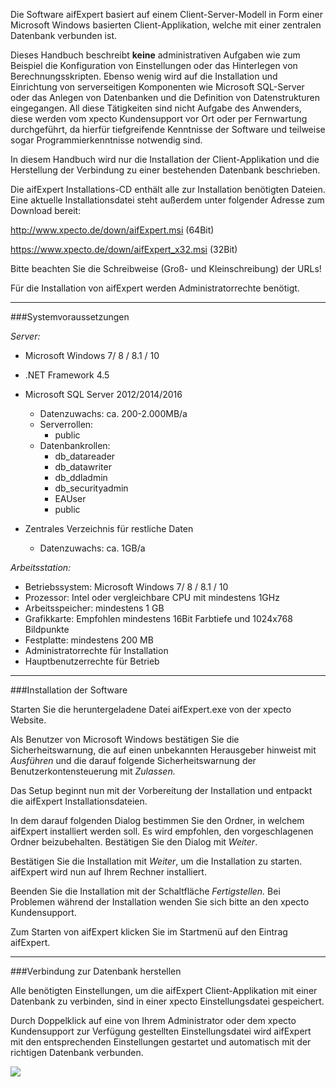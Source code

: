 Die Software aifExpert basiert auf einem Client-Server-Modell in Form einer Microsoft Windows basierten Client-Applikation, welche mit einer zentralen Datenbank verbunden ist. 

Dieses Handbuch beschreibt **keine** administrativen Aufgaben wie zum Beispiel die Konfiguration von Einstellungen oder das Hinterlegen von Berechnungsskripten. Ebenso wenig wird auf die Installation und Einrichtung von serverseitigen Komponenten wie Microsoft SQL-Server oder das Anlegen von Datenbanken und die Definition von Datenstrukturen eingegangen. All diese Tätigkeiten sind nicht Aufgabe des Anwenders, diese werden vom xpecto Kundensupport vor Ort oder per Fernwartung durchgeführt, da hierfür tiefgreifende Kenntnisse der Software und teilweise sogar Programmierkenntnisse notwendig sind. 

In diesem Handbuch wird nur die Installation der Client-Applikation und die Herstellung der Verbindung zu einer bestehenden Datenbank beschrieben. 

Die aifExpert Installations-CD enthält alle zur Installation benötigten Dateien. 
Eine aktuelle Installationsdatei steht außerdem unter folgender Adresse zum Download bereit:

http://www.xpecto.de/down/aifExpert.msi (64Bit)

https://www.xpecto.de/down/aifExpert_x32.msi (32Bit)

Bitte beachten Sie die Schreibweise (Groß- und Kleinschreibung) der URLs!

Für die Installation von aifExpert werden Administratorrechte benötigt.


----------


###Systemvoraussetzungen


*Server:*

 - Microsoft Windows 7/ 8 / 8.1 / 10
 - .NET Framework 4.5 
 - Microsoft SQL Server 2012/2014/2016 
	 - Datenzuwachs: ca. 200-2.000MB/a
	 - Serverrollen:
		 - public
	 - Datenbankrollen:
		 - db_datareader
		 - db_datawriter
		 - db_ddladmin
		 - db_securityadmin
		 - EAUser
		 - public


 - Zentrales Verzeichnis für restliche Daten 
	 - Datenzuwachs: ca. 1GB/a

*Arbeitsstation:*

 - Betriebssystem: Microsoft Windows 7/ 8 / 8.1 / 10
 - Prozessor: Intel oder vergleichbare CPU mit mindestens 1GHz
 - Arbeitsspeicher: mindestens 1 GB
 - Grafikkarte: Empfohlen mindestens 16Bit Farbtiefe und 1024x768 Bildpunkte
 - Festplatte: mindestens 200 MB
 - Administratorrechte für Installation
 - Hauptbenutzerrechte für Betrieb


----------

###Installation der Software


Starten Sie die heruntergeladene Datei aifExpert.exe von der xpecto Website.

Als Benutzer von Microsoft Windows bestätigen Sie die Sicherheitswarnung, die auf einen unbekannten Herausgeber hinweist mit	*Ausführen* und die darauf folgende Sicherheitswarnung der Benutzerkontensteuerung mit *Zulassen.*

Das Setup beginnt nun mit der Vorbereitung der Installation und entpackt die aifExpert Installationsdateien.

In dem darauf folgenden Dialog bestimmen Sie den Ordner, in welchem  aifExpert installiert werden soll. Es wird empfohlen, den vorgeschlagenen Ordner beizubehalten. Bestätigen Sie den Dialog mit *Weiter*.

Bestätigen Sie die Installation mit *Weiter*, um die Installation zu starten. aifExpert wird nun auf Ihrem Rechner installiert. 

Beenden Sie die Installation mit der Schaltfläche *Fertigstellen.* Bei Problemen während der Installation wenden Sie sich bitte an den xpecto Kundensupport.

Zum Starten von aifExpert klicken Sie im Startmenü auf den Eintrag aifExpert.


----------

###Verbindung zur Datenbank herstellen


Alle benötigten Einstellungen, um die aifExpert Client-Applikation mit einer Datenbank zu verbinden, sind in einer xpecto Einstellungsdatei gespeichert.

Durch Doppelklick auf eine von Ihrem Administrator oder dem xpecto Kundensupport zur Verfügung gestellten Einstellungsdatei wird aifExpert mit den entsprechenden Einstellungen gestartet und automatisch mit der richtigen Datenbank verbunden.

![](http://xpecto.github.io/docs/aifExpert/img_1437996071744.png)


